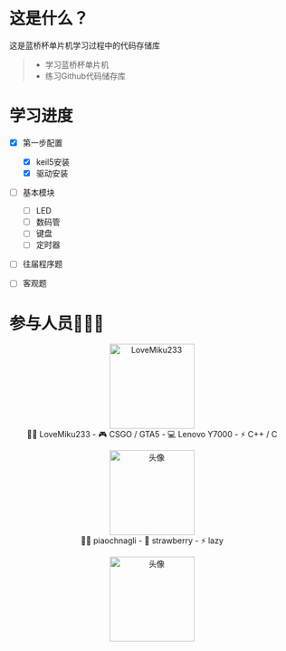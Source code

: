 # 这是什么？
这是蓝桥杯单片机学习过程中的代码存储库

> * 学习蓝桥杯单片机
> * 练习Github代码储存库

# 学习进度
- [x] 第一步配置
    - [x] keil5安装
    - [x] 驱动安装
- [ ] 基本模块
    - [ ] LED
    - [ ] 数码管
    - [ ] 键盘
    - [ ] 定时器
- [ ] 往届程序题
- [ ] 客观题


# 参与人员👨‍👦‍👦
<p align="center">
<a href= ”严/”> <img alt="LoveMiku233" width="150" height="150" src="严/tx.png" /><br/></a>
 👨‍💻 LoveMiku233 
- 🎮 CSGO / GTA5 
- 💻 Lenovo Y7000 
- ⚡ C++ / C  
</p>

<p align="center">
<img  src="薛/tx.png" width="150" height="150" alt="头像" /><br/>
 👨‍💻 piaochnagli 
- 🍓 strawberry
- ⚡  lazy
</p>

<p align="center">
<img src="马/tx.png" width="150" height="150" alt="头像" /><br/>
</p>
